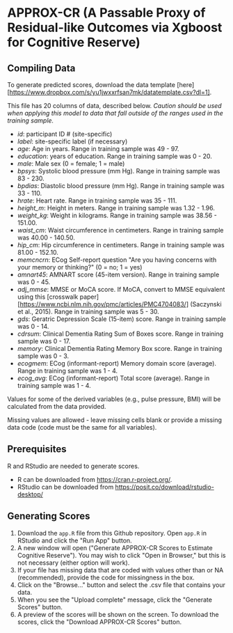# APPROX-CR (A Passable Proxy of Residual-like Outcomes via Xgboost for Cognitive Reserve)

## Compiling Data

To generate predicted scores, download the data template [here][https://www.dropbox.com/s/yu1jwxxrfsan7mk/datatemplate.csv?dl=1].

This file has 20 columns of data, described below. *Caution should be used when applying this model to data that fall outside of the ranges used in the training sample.*

- *id*: participant ID # (site-specific)
- *label*: site-specific label (if necessary)
- *age*: Age in years. Range in training sample was 49 - 97.
- *education*: years of education. Range in training sample was 0 - 20.
- *male*: Male sex (0 = female; 1 = male)
- *bpsys*: Systolic blood pressure (mm Hg). Range in training sample was 83 - 230.
- *bpdias*: Diastolic blood pressure (mm Hg). Range in training sample was 33 - 110.
- *hrate*: Heart rate. Range in training sample was 35 - 111.
- *height_m*: Height in meters. Range in training sample was 1.32 - 1.96.
- *weight_kg*: Weight in kilograms. Range in training sample was 38.56 - 151.00.
- *waist_cm*: Waist circumference in centimeters. Range in training sample was 40.00 - 140.50.
- *hip_cm*: Hip circumference in centimeters. Range in training sample was 81.00 - 152.10.
- *memcncrn*: ECog Self-report question "Are you having concerns with your memory or thinking?" (0 = no; 1 = yes)
- *amnart45*: AMNART score (45-item version). Range in training sample was 0 - 45.
- *adj_mmse*: MMSE or MoCA score. If MoCA, convert to MMSE equivalent using this [crosswalk paper][https://www.ncbi.nlm.nih.gov/pmc/articles/PMC4704083/] (Saczynski et al., 2015). Range in training sample was 5 - 30.
- *gds*: Geratric Depression Scale (15-item) score. Range in training sample was 0 - 14.
- *cdrsum*: Clinical Dementia Rating Sum of Boxes score. Range in training sample was 0 - 17.
- *memory*: Clinical Dementia Rating Memory Box score. Range in training sample was 0 - 3.
- *ecogmem*: ECog (informant-report) Memory domain score (average). Range in training sample was 1 - 4.
- *ecog_avg*: ECog (informant-report) Total score (average). Range in training sample was 1 - 4.

Values for some of the derived variables (e.g., pulse pressure, BMI) will be calculated from the data provided.

Missing values are allowed - leave missing cells blank or provide a missing data code (code must be the same for all variables).

## Prerequisites

R and RStudio are needed to generate scores. 

- R can be downloaded from https://cran.r-project.org/.
- RStudio can be downloaded from https://posit.co/download/rstudio-desktop/

## Generating Scores

1. Download the `app.R` file from this Github repository. Open `app.R` in RStudio and click the "Run App" button.
2. A new window will open ("Generate APPROX-CR Scores to Estimate Cognitive Reserve"). You may wish to click "Open in Browser," but this is not necessary (either option will work).
3. If your file has missing data that are coded with values other than <blank> or NA (recommended), provide the code for missingness in the box.
4. Click on the "Browse..." button and select the .csv file that contains your data.
5. When you see the "Upload complete" message, click the "Generate Scores" button.
6. A preview of the scores will be shown on the screen. To download the scores, click the "Download APPROX-CR Scores" button.